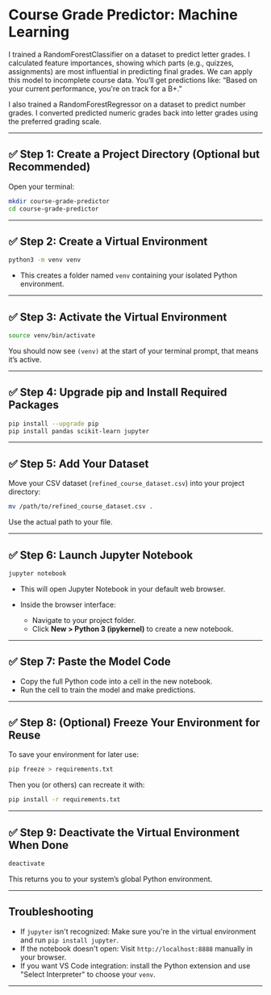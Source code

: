 # Course Grade Predictor: Machine Learning
I trained a RandomForestClassifier on a dataset to predict letter grades.
I calculated feature importances, showing which parts (e.g., quizzes, assignments) are most influential in predicting final grades.
We can apply this model to incomplete course data.
You’ll get predictions like: “Based on your current performance, you're on track for a B+.”

I also trained a RandomForestRegressor on a dataset to predict number grades.
I converted predicted numeric grades back into letter grades using the preferred grading scale.

---

## ✅ Step 1: Create a Project Directory (Optional but Recommended)

Open your terminal:

```bash
mkdir course-grade-predictor
cd course-grade-predictor
```

---

## ✅ Step 2: Create a Virtual Environment

```bash
python3 -m venv venv
```

* This creates a folder named `venv` containing your isolated Python environment.

---

## ✅ Step 3: Activate the Virtual Environment

```bash
source venv/bin/activate
```

You should now see `(venv)` at the start of your terminal prompt, that means it’s active.

---

## ✅ Step 4: Upgrade pip and Install Required Packages

```bash
pip install --upgrade pip
pip install pandas scikit-learn jupyter
```

---

## ✅ Step 5: Add Your Dataset

Move your CSV dataset (`refined_course_dataset.csv`) into your project directory:

```bash
mv /path/to/refined_course_dataset.csv .
```

Use the actual path to your file.

---

## ✅ Step 6: Launch Jupyter Notebook

```bash
jupyter notebook
```

* This will open Jupyter Notebook in your default web browser.
* Inside the browser interface:

  * Navigate to your project folder.
  * Click **New > Python 3 (ipykernel)** to create a new notebook.

---

## ✅ Step 7: Paste the Model Code

* Copy the full Python code into a cell in the new notebook.
* Run the cell to train the model and make predictions.

---

## ✅ Step 8: (Optional) Freeze Your Environment for Reuse

To save your environment for later use:

```bash
pip freeze > requirements.txt
```

Then you (or others) can recreate it with:

```bash
pip install -r requirements.txt
```

---

## ✅ Step 9: Deactivate the Virtual Environment When Done

```bash
deactivate
```

This returns you to your system’s global Python environment.

---

## Troubleshooting

* If `jupyter` isn't recognized: Make sure you're in the virtual environment and run `pip install jupyter`.
* If the notebook doesn't open: Visit `http://localhost:8888` manually in your browser.
* If you want VS Code integration: install the Python extension and use "Select Interpreter" to choose your `venv`.

---
